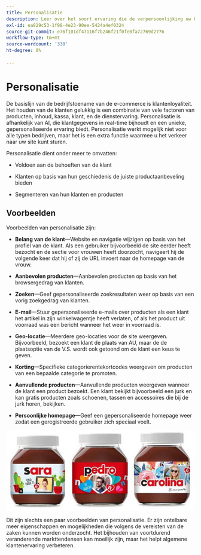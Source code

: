 ```yaml
---
title: Personalisatie
description: Leer over het soort ervaring die de verpersoonlijking uw klanten zou moeten verstrekken.
exl-id: ea829c53-1f98-4e23-90ee-5424a4ef0324
source-git-commit: e76f101df47116f7b246f21f0fe0fa72769d2776
workflow-type: tm+mt
source-wordcount: '338'
ht-degree: 0%

---
```


# Personalisatie

De basislijn van de bedrijfstoename van de e-commerce is klantenloyaliteit. Het houden van de klanten gelukkig is een combinatie van vele factoren van producten, inhoud, kassa, klant, en de dienstervaring. Personalisatie is afhankelijk van AI, die klantgegevens in real-time bijhoudt en een unieke, gepersonaliseerde ervaring biedt. Personalisatie werkt mogelijk niet voor alle typen bedrijven, maar het is een extra functie waarmee u het verkeer naar uw site kunt sturen.

Personalisatie dient onder meer te omvatten:

- Voldoen aan de behoeften van de klant

- Klanten op basis van hun geschiedenis de juiste productaanbeveling bieden

- Segmenteren van hun klanten en producten

## Voorbeelden

Voorbeelden van personalisatie zijn:

- **Belang van de klant**—Website en navigatie wijzigen op basis van het profiel van de klant. Als een gebruiker bijvoorbeeld de site eerder heeft bezocht en de sectie voor vrouwen heeft doorzocht, navigeert hij de volgende keer dat hij of zij de URL invoert naar de homepage van de vrouw.

- **Aanbevolen producten**—Aanbevolen producten op basis van het browsergedrag van klanten.

- **Zoeken**—Geef gepersonaliseerde zoekresultaten weer op basis van een vorig zoekgedrag van klanten.

- **E-mail**—Stuur gepersonaliseerde e-mails over producten als een klant het artikel in zijn winkelwagentje heeft verlaten, of als het product uit voorraad was een bericht wanneer het weer in voorraad is.

- **Geo-locatie**—Meerdere geo-locaties voor de site weergeven. Bijvoorbeeld, bezoekt een klant de plaats van AU, maar de de plaatsoptie van de V.S. wordt ook getoond om de klant een keus te geven.

- **Korting**—Specifieke categorierentekortcodes weergeven om producten van een bepaalde categorie te promoten.

- **Aanvullende producten**—Aanvullende producten weergeven wanneer de klant een product bezoekt. Een klant bekijkt bijvoorbeeld een jurk en kan gratis producten zoals schoenen, tassen en accessoires die bij de jurk horen, bekijken.

- **Persoonlijke homepage**—Geef een gepersonaliseerde homepage weer zodat een geregistreerde gebruiker zich speciaal voelt.

![Voorbeeld van gepersonaliseerde producten](../../assets/playbooks/personalization-example.png)

Dit zijn slechts een paar voorbeelden van personalisatie. Er zijn ontelbare meer eigenschappen en mogelijkheden die volgens de vereisten van de zaken kunnen worden onderzocht. Het bijhouden van voortdurend veranderende markttendensen kan moeilijk zijn, maar het helpt algemene klantenervaring verbeteren.
